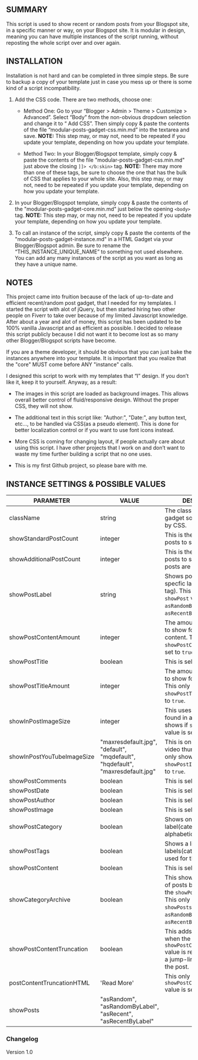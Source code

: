 ## SUMMARY ##

This script is used to show recent or random posts from your Blogspot site, in a specific manner or way, on your Blogspot site. It is modular in design, meaning you can have multiple instances of the script running, without reposting the whole script over and over again. 

## INSTALLATION ##

Installation is not hard and can be completed in three simple steps. Be sure to backup a copy of your template just in case you mess up or there is some kind of a script incompatibility.

1. Add the CSS code. There are two methods, choose one:

   - Method One: Go to your “Blogger > Admin > Theme > Customize > Advanced”. Select “Body” from the non-obvious dropdown selection and change it to “ Add CSS”. Then simply copy & paste the contents of the file “modular-posts-gadget-css.min.md” into the textarea and save. **NOTE:** This step may, or may not, need to be repeated if you update your template, depending on how you update your template.

   - Method Two: In your Blogger/Blogspot template, simply copy & paste the contents of the file "modular-posts-gadget-css.min.md" just above the closing `]]> </b:skin>` tag. **NOTE:** There may more than one of these tags, be sure to choose the one that has the bulk of CSS that applies to your whole site. Also, this step may, or may not, need to be repeated if you update your template, depending on how you update your template.

2. In your Blogger/Blogspot template, simply copy & paste the contents of the "modular-posts-gadget-core.min.md" just below the opening `<body>` tag. **NOTE:** This step may, or may not, need to be repeated if you update your template, depending on how you update your template.


3. To call an instance of the script, simply copy & paste the contents of the "modular-posts-gadget-instance.md" in a HTML Gadget via your Blogger/Blogspot admin. Be sure to rename the “THIS_INSTANCE_UNIQUE_NAME” to something not used elsewhere. You can add any many instances of the script as you want as long as they have a unique name.

## NOTES ##
This project came into fruition because of the lack of up-to-date and efficient recent/random post gadget, that I needed for my templates. I started the script with alot of jQuery, but then started hiring two other people on Fiverr to take over because of my limited Javascript knowledge. After about a year and alot of money, this script has been updated to be 100% vanilla Javascript and as efficient as possible. I decided to release this script publicly because I did not want it to become lost as so many other Blogger/Blogspot scripts have become.

If you are a theme developer, it should be obvious that you can just bake the instances anywhere into your template. It is important that you realize that the "core" MUST come before ANY "instance" calls.

I designed this script to work with my templates that “I” design. If you don’t like it, keep it to yourself. Anyway, as a result: 

* The images in this script are loaded as background images. This allows overall better control of fluid/responsive design. Without the proper CSS, they will not show.

* The additional text in this script like: "Author:", "Date:", any button text, etc…, to be handled via CSS(as a pseudo element). This is done for better localization control or if you want to use font icons instead.

* More CSS is coming for changing layout, if people actually care about using this script. I have other projects that I work on and don’t want to waste my time further building a script that no one uses.

* This is my first Github project, so please bare with me.

## INSTANCE SETTINGS & POSSIBLE VALUES ##
PARAMETER|VALUE|DESCRIPTION
-------|-------|-------
className|string|The class name of the gadget so it can be styled by CSS.
showStandardPostCount|integer|This is the number of posts to show.
showAdditionalPostCount|integer|This is the number of posts to show if more posts are loaded via Ajax.
showPostLabel|string|Shows posts that have a specfic label(category or tag). This only works with `showPost` values: `asRandomByLabel` or `asRecentByLabel`.
showPostContentAmount|integer|The amount of characters to show for the post content. This only shows if `showPostContent` value is set to `true`.
showPostTitle|boolean|This is self-explanatory.
showPostTitleAmount|integer|The amount of characters to show for the post title. This only shows if `showPostTitle` value is set to `true`.
showInPostImageSize|integer|This uses the first image found in a post. This only shows if `showPostImage` value is set to `true`.
showInPostYouTubeImageSize|"maxresdefault.jpg", "default", "mqdefault", "hqdefault", "maxresdefault.jpg"|This is only for YouTube video thumbnail size. This only shows if `showPostImage` value is set to `true`.
showPostComments|boolean|This is self-explanatory.
showPostDate|boolean|This is self-explanatory.
showPostAuthor|boolean|This is self-explanatory.
showPostImage|boolean|This is self-explanatory.
showPostCategory|boolean|Shows only first label(category or tag) alphabetically.
showPostTags|boolean|Shows a list of all labels(category or tags) used for the post.
showPostContent|boolean|This is self-explanatory.
showCategoryArchive|boolean|This shows a link to a list of posts by label equal to the `showPostLabel` value. This only shows if the `showPosts` value is equal to `asRandomByLabel` or `asRecentByLabel`.
showPostContentTruncation|boolean|This adds an ellipsis(...) when the `showPostContentAmount` value is reached, or when a jump-link is detected in the post.
postContentTruncationHTML|'Read More'|This only shows if the `showPostContentTruncation` value is set to `true`. 
showPosts|"asRandom", "asRandomByLabel", "asRecent", "asRecentByLabel"|

### Changelog ###
Version 1.0
